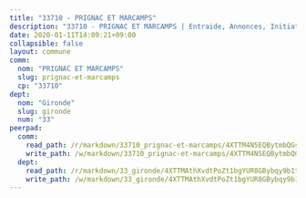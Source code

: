 ```yaml
---
title: "33710 - PRIGNAC ET MARCAMPS"
description: "33710 - PRIGNAC ET MARCAMPS | Entraide, Annonces, Initiatives"
date: 2020-01-11T14:09:21+09:00
collapsible: false
layout: commune
comm:
  nom: "PRIGNAC ET MARCAMPS"
  slug: prignac-et-marcamps
  cp: "33710"
dept:
  nom: "Gironde"
  slug: gironde
  num: "33"
peerpad:
  comm:
    read_path: /r/markdown/33710_prignac-et-marcamps/4XTTM4N5EQBytmbQGsBLoZbGPi1h15Xu9R4pmM9XYYGmKZnxJ
    write_path: /w/markdown/33710_prignac-et-marcamps/4XTTM4N5EQBytmbQGsBLoZbGPi1h15Xu9R4pmM9XYYGmKZnxJ-K3TgUzXZvC8HXpxgn1sarJzcurB6SpoX6PLTdKKkmDb7cxAQiiLBe8fdMV8mLSHsn25pRU8pVFiA7gSL72BXsAY4SDTzSv6fuLq2GbaJAGsAHm8hGryd6ZRFXMmnfqCaifc7FG1p
  dept:
    read_path: /r/markdown/33_gironde/4XTTMAthXvdtPoZt1bgYUR8GBybqy9b1tLUaaKDw5iKj57LRt
    write_path: /w/markdown/33_gironde/4XTTMAthXvdtPoZt1bgYUR8GBybqy9b1tLUaaKDw5iKj57LRt-K3TgU8ogmN5s8hbKrZhkV9P1KQiFepNWXjoYRvdMTW1jt7eRXTmrjG677tN9mcUTsALjzYGgb8mvcrYPJn2Jd8cTiBmF9aZcbgdcQL1kzCPJnSf6X8tpEcGPdTr5qT6cQqEpt6oQ
---
```


